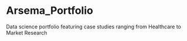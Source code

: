 # Arsema_Portfolio
Data science portfolio featuring case studies ranging from Healthcare to Market Research

